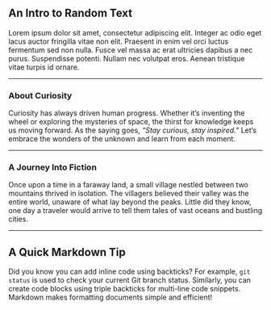 ## An Intro to Random Text
Lorem ipsum dolor sit amet, consectetur adipiscing elit. Integer ac odio eget lacus auctor fringilla vitae non elit. Praesent in enim vel orci luctus fermentum sed non nulla. Fusce vel massa ac erat ultricies dapibus a nec purus. Suspendisse potenti. Nullam nec volutpat eros. Aenean tristique vitae turpis id ornare.

---

### About Curiosity
Curiosity has always driven human progress. Whether it’s inventing the wheel or exploring the mysteries of space, the thirst for knowledge keeps us moving forward. As the saying goes, *“Stay curious, stay inspired.”* Let’s embrace the wonders of the unknown and learn from each moment.

---

### A Journey Into Fiction
Once upon a time in a faraway land, a small village nestled between two mountains thrived in isolation. The villagers believed their valley was the entire world, unaware of what lay beyond the peaks. Little did they know, one day a traveler would arrive to tell them tales of vast oceans and bustling cities.

---

## A Quick Markdown Tip
Did you know you can add inline code using backticks? For example, `git status` is used to check your current Git branch status. Similarly, you can create code blocks using triple backticks for multi-line code snippets. Markdown makes formatting documents simple and efficient!